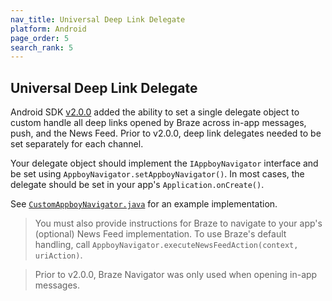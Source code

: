 ```yaml
---
nav_title: Universal Deep Link Delegate
platform: Android
page_order: 5
search_rank: 5
---
```


## Universal Deep Link Delegate

Android SDK [v2.0.0][2] added the ability to set a single delegate object to custom handle all deep links opened by Braze across in-app messages, push, and the News Feed. Prior to v2.0.0, deep link delegates needed to be set separately for each channel.

Your delegate object should implement the `IAppboyNavigator` interface and be set using `AppboyNavigator.setAppboyNavigator()`. In most cases, the delegate should be set in your app's `Application.onCreate()`.

See [`CustomAppboyNavigator.java`][1] for an example implementation.

>  You must also provide instructions for Braze to navigate to your app's (optional) News Feed implementation. To use Braze's default handling, call `AppboyNavigator.executeNewsFeedAction(context, uriAction)`.

>  Prior to v2.0.0, Braze Navigator was only used when opening in-app messages.

[1]: https://github.com/Appboy/appboy-android-sdk/blob/master/droidboy/src/main/java/com/appboy/sample/CustomAppboyNavigator.java
[2]: https://github.com/Appboy/appboy-android-sdk/blob/master/CHANGELOG.md#200
